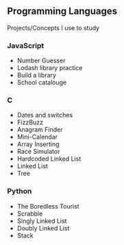 ## Programming Languages

Projects/Concepts I use to study

### JavaScript

- Number Guesser
- Lodash library practice
- Build a library
- School catalouge

### C

- Dates and switches
- FizzBuzz
- Anagram Finder
- Mini-Calendar
- Array Inserting
- Race Simulator
- Hardcoded Linked List
- Linked List
- Tree

### Python

- The Boredless Tourist
- Scrabble
- Singly Linked List
- Doubly Linked List
- Stack
